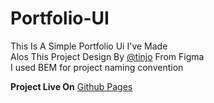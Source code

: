 # Portfolio-UI
This Is A Simple Portfolio Ui I've Made <br />
Alos This Project Design By <a href="https://www.figma.com/@tinjo" target="blank">@tinjo</a> From Figma <br />
I used BEM for project naming convention

**Project Live On** <a href="https://alawe45.github.io/portfolio-ui/" target="blank">Github Pages</a>
